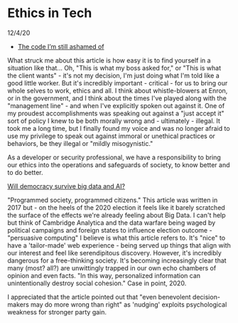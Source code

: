 # Ethics in Tech
12/4/20

* [The code I’m still ashamed of](https://www.freecodecamp.org/news/the-code-im-still-ashamed-of-e4c021dff55e/)

What struck me about this article is how easy it is to find yourself in a situation like that... Oh, "This is what my boss asked for," or "This is what the client wants" - it's not my decision, I'm just doing what I'm told like a good little worker. But it's incredibly important - critical - for us to bring our whole selves to work, ethics and all. I think about whistle-blowers at Enron, or in the government, and I think about the times I've played along with the "management line" - and when I've explicitly spoken out against it. One of my proudest accomplishments was speaking out against a "just accept it" sort of policy I knew to be both morally wrong and - ultimately - illegal. It took me a long time, but I finally found my voice and was no longer afraid to use my privilege to speak out against immoral or unethical practices or behaviors, be they illegal or "mildly misogynistic."

As a developer or security professional, we have a responsibility to bring our ethics into the operations and safeguards of society, to know better and to do better.

[Will democracy survive big data and AI?](https://www.scientificamerican.com/article/will-democracy-survive-big-data-and-artificial-intelligence/)

"Programmed society, programmed citizens." This article was written in 2017 but - on the heels of the 2020 election it feels like it barely scratched the surface of the effects we're already feeling about Big Data. I can't help but think of Cambridge Analytica and the data warfare being waged by political campaigns and foreign states to influence election outcome - "persuasive computing" I believe is what this article refers to. It's "nice" to have a 'tailor-made' web experience - being served up things that align with our interest and feel like serendipitous discovery. However, it's incredibly dangerous for a free-thinking society. It's becoming increasingly clear that many (most? all?) are unwittingly trapped in our own echo chambers of opinion and even facts. "In this way, personalized information can unintentionally destroy social cohesion." Case in point, 2020.

I appreciated that the article pointed out that "even benevolent decision-makers may do more wrong than right" as 'nudging' exploits psychological weakness for stronger party gain.


